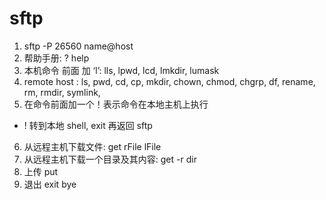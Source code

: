 # sftp
1. sftp -P 26560 name@host
2. 帮助手册: ? help
3. 本机命令 前面 加 ‘l’: lls, lpwd, lcd, lmkdir, lumask
4. remote host : ls, pwd, cd, cp, mkdir, chown, chmod, chgrp, df, rename, rm, rmdir, symlink, 
5. 在命令前面加一个！表示命令在本地主机上执行
  - ! 转到本地 shell, exit 再返回 sftp
6. 从远程主机下载文件: get rFile lFile
7. 从远程主机下载一个目录及其内容: get -r dir
8. 上传 put
9. 退出 exit bye